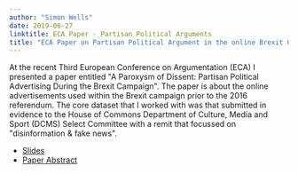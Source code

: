 ```yaml
---
author: "Simon Wells"
date: 2019-06-27
linktitle: ECA Paper - Partisan Political Arguments 
title: "ECA Paper on Partisan Political Argument in the online Brexit Campaign"
---
```


At the recent Third European Conference on Argumentation (ECA) I presented a paper entitled "A Paroxysm of Dissent: Partisan Political Advertising During the Brexit Campaign". The paper is about the online advertisements used within the Brexit campaign prior to the 2016 referendum. The core dataset that I worked with was that submitted in evidence to the House of Commons Department of Culture, Media and Sport (DCMS) Select Committee with a remit that focussed on "disinformation & fake news".

* [Slides](/assets/talks/2019.06.27_eca+partisan.pdf)
* [Paper Abstract](/assets/papers/wells_2019_eca+partisan+abstract.pdf)
